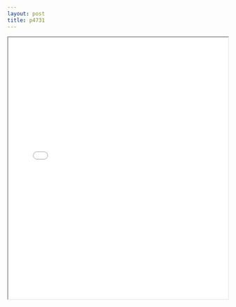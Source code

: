 ```yaml
---
layout: post
title: p4731
---
```


<div class="pdf-container">
<iframe src="/ea/assets/pdfs/p4731.pdf" height="600" width="100%" allowFullScreen="true"></iframe>
</div>

